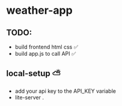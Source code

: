 # weather-app

 ## TODO:  
  * build frontend html css ✅ 
  * build app.js to call API ✅



 ## local-setup ⛅️
  * add your api key to the API_KEY variable 
  * lite-server .   
  
